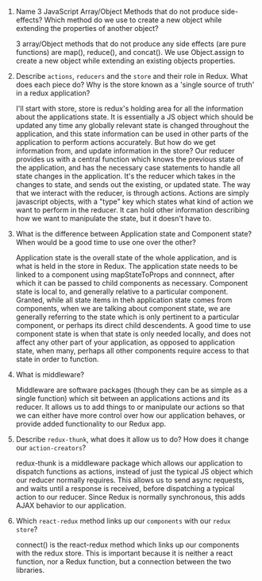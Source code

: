 1.  Name 3 JavaScript Array/Object Methods that do not produce side-effects? Which method do we use to create a new object while extending the properties of another object?

    3 array/Object methods that do not produce any side effects (are pure functions) are    map(), reduce(), and concat(). We use Object.assign to create a new object while   extending an existing objects properties.

1.  Describe `actions`, `reducers` and the `store` and their role in Redux. What does each piece do? Why is the store known as a 'single source of truth' in a redux application?

    I'll start with store, store is redux's holding area for all the information about the applications state. It is essentially a JS object which should be updated any time any globally relevant state is changed throughout the application, and this state information can be used in other parts of the application to perform actions accurately. But how do we get information from, and update information in the store? Our reducer provides us with a central function which knows the previous state of the application, and has the necessary case statements to handle all state changes in the application. It's the reducer which takes in the changes to state, and sends out the existing, or updated state. The way that we interact with the reducer, is through actions. Actions are simply javascript objects, with a "type" key which states what kind of action we want to perform in the reducer. It can hold other information describing how we want to manipulate the state, but it doesn't have to. 

1.  What is the difference between Application state and Component state? When would be a good time to use one over the other?

    Application state is the overall state of the whole application, and is what is held in the store in Redux. The application state needs to be linked to a component using mapStateToProps and connnect, after which it can be passed to child components as necessary. Component state is local to, and generally relative to a particular component. Granted, while all state items in theh application state comes from components, when we are talking about component state, we are generally referring to the state which is only pertinent to a particular component, or perhaps its direct child descendents. A good time to use component state is when that state is only needed locally, and does not affect any other part of your application, as opposed to application state, when many, perhaps all other components require access to that state in order to function.

1.  What is middleware?

    Middleware are software packages (though they can be as simple as a single function) which sit between an applications actions and its reducer. It allows us to add things to or manipulate our actions so that we can either have more control over how our application behaves, or provide added functionality to our Redux app.

1.  Describe `redux-thunk`, what does it allow us to do? How does it change our `action-creators`?

    redux-thunk is a middleware package which allows our application to dispatch functions as actions, instead of just the typical JS object which our reducer normally requires. This allows us to send async requests, and waits until a response is received, before dispatching a typical action to our reducer. Since Redux is normally synchronous, this adds AJAX behavior to our application.

1.  Which `react-redux` method links up our `components` with our `redux store`?

    connect() is the react-redux method which links up our components with the redux store. This is important because it is neither a react function, nor a Redux function, but a connection between the two libraries. 